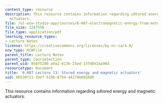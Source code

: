 ```yaml
---
content_type: resource
description: This resource contains information regarding sdtored energy and magnetic
  actuators.
file: /ol-ocw-studio-app/courses/6-007-electromagnetic-energy-from-motors-to-lasers-spring-2011/0b530f213bef510b875944274b88500b_MIT6_007S11_lec13.pdf
file_size: 1247556
file_type: application/pdf
learning_resource_types:
- Lecture Notes
license: https://creativecommons.org/licenses/by-nc-sa/4.0/
ocw_type: OCWFile
parent_title: Lecture Notes
parent_type: CourseSection
parent_uid: 95875286-a9a2-6136-23ed-137d8e2aa90d
resourcetype: Document
title: '6.007 Lecture 13: Stored energy and magnetic actuators'
uid: 0b530f21-3bef-510b-8759-44274b88500b
---
```

This resource contains information regarding sdtored energy and magnetic actuators.